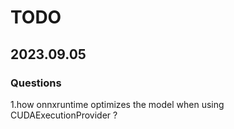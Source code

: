 # TODO

## 2023.09.05

### Questions

1.how onnxruntime optimizes the model when using CUDAExecutionProvider ?

 
